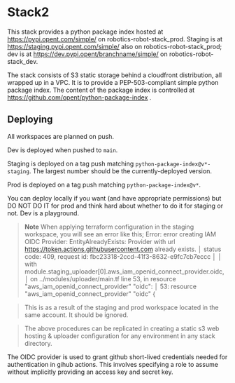 # Stack2

This stack provides a python package index hosted at https://pypi.opent.com/simple/ on robotics-robot-stack_prod. Staging is at https://staging.pypi.opent.com/simple/ also on robotics-robot-stack_prod; dev is at https://dev.pypi.opent/branchname/simple/ on robotics-robot-stack_dev.

The stack consists of S3 static storage behind a cloudfront distribution, all wrapped up in a VPC. It is to provide a PEP-503-compliant simple python package index. The content of the package index is controlled at https://github.com/opent/python-package-index .

## Deploying

All workspaces are planned on push.

Dev is deployed when pushed to `main`.

Staging is deployed on a tag push matching `python-package-index@v*-staging`. The largest number should be the currently-deployed version.

Prod is deployed on a tag push matching `python-package-index@v*`.

You can deploy locally if you want (and have appropriate permissions) but DO NOT DO IT for prod and think hard about whether to do it for staging or not. Dev is a playground.

> **Note**
> When applying terraform configuration in the staging workspace, you will see an error like this;
> Error: error creating IAM OIDC Provider: EntityAlreadyExists: Provider with url https://token.actions.githubusercontent.com already exists.
> │ status code: 409, request id: fbc23318-2ccd-41f3-8632-e9fc7cb7eccc
> │
> │ with module.staging_uploader[0].aws_iam_openid_connect_provider.oidc,
> │ on ../modules/uploader/main.tf line 53, in resource "aws_iam_openid_connect_provider" "oidc":
> │ 53: resource "aws_iam_openid_connect_provider" "oidc" {

> This is as a result of the staging and prod workspace located in the same account. It should be ignored.

> The above procedures can be replicated in creating a static s3 web hosting & uploader configuration for any environment in any stack directory.

The OIDC provider is used to grant github short-lived credentials needed for authentication in gihub actions. This involves specifying a role to assume without implicitly providing an access key and secret key.
